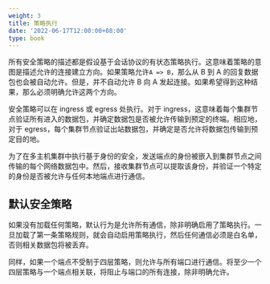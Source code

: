 ```yaml
---
weight: 3
title: 策略执行
date: '2022-06-17T12:00:00+08:00'
type: book
---
```


所有安全策略的描述都是假设基于会话协议的有状态策略执行。这意味着策略的意图是描述允许的连接建立方向。如果策略允许`A => B`，那么从 B 到 A 的回复数据包也会被自动允许。但是，并不自动允许 B 向 A 发起连接。如果希望得到这种结果，那么必须明确允许这两个方向。

安全策略可以在 ingress 或 egress 处执行。对于 ingress，这意味着每个集群节点验证所有进入的数据包，并确定数据包是否被允许传输到预定的终端。相应地，对于 egress，每个集群节点验证出站数据包，并确定是否允许将数据包传输到预定目的地。

为了在多主机集群中执行基于身份的安全，发送端点的身份被嵌入到集群节点之间传输的每个网络数据包中。然后，接收集群节点可以提取该身份，并验证一个特定的身份是否被允许与任何本地端点进行通信。

## 默认安全策略

如果没有加载任何策略，默认行为是允许所有通信，除非明确启用了策略执行。一旦加载了第一条策略规则，就会自动启用策略执行，然后任何通信必须是白名单，否则相关数据包将被丢弃。

同样，如果一个端点不受制于四层策略，则允许与所有端口进行通信。将至少一个 四层策略与一个端点相关联，将阻止与端口的所有连接，除非明确允许。

